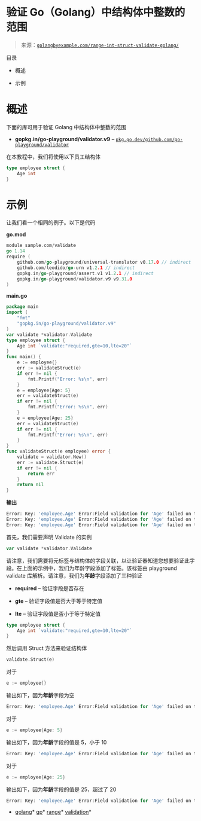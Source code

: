 <!--yml

分类：未分类

日期：2024-10-13 06:34:01

-->

# 验证 Go（Golang）中结构体中整数的范围

> 来源：[`golangbyexample.com/range-int-struct-validate-golang/`](https://golangbyexample.com/range-int-struct-validate-golang/)

目录

+   概述

+   示例

# **概述**

下面的库可用于验证 Golang 中结构体中整数的范围

+   **gopkg.in/go-playground/validator.v9** – [`pkg.go.dev/github.com/go-playground/validator`](https://pkg.go.dev/github.com/go-playground/validator)

在本教程中，我们将使用以下员工结构体

```go
type employee struct {
    Age int
}
```

# **示例**

让我们看一个相同的例子。以下是代码

**go.mod**

```go
module sample.com/validate
go 1.14
require (
    github.com/go-playground/universal-translator v0.17.0 // indirect
    github.com/leodido/go-urn v1.2.1 // indirect
    gopkg.in/go-playground/assert.v1 v1.2.1 // indirect
    gopkg.in/go-playground/validator.v9 v9.31.0
)
```

**main.go**

```go
package main
import (
    "fmt"
    "gopkg.in/go-playground/validator.v9"
)
var validate *validator.Validate
type employee struct {
    Age int `validate:"required,gte=10,lte=20"`
}
func main() {
    e := employee{}
    err := validateStruct(e)
    if err != nil {
        fmt.Printf("Error: %s\n", err)
    }
    e = employee{Age: 5}
    err = validateStruct(e)
    if err != nil {
        fmt.Printf("Error: %s\n", err)
    }
    e = employee{Age: 25}
    err = validateStruct(e)
    if err != nil {
        fmt.Printf("Error: %s\n", err)
    }
}
func validateStruct(e employee) error {
    validate = validator.New()
    err := validate.Struct(e)
    if err != nil {
        return err
    }
    return nil
}
```

**输出**

```go
Error: Key: 'employee.Age' Error:Field validation for 'Age' failed on the 'required' tag
Error: Key: 'employee.Age' Error:Field validation for 'Age' failed on the 'gte' tag
Error: Key: 'employee.Age' Error:Field validation for 'Age' failed on the 'lte' tag
```

首先，我们需要声明 Validate 的实例

```go
var validate *validator.Validate
```

请注意，我们需要将元标签与结构体的字段关联，以让验证器知道您想要验证此字段。在上面的示例中，我们为年龄字段添加了标签。该标签由 playground validate 库解析。请注意，我们为**年龄**字段添加了三种验证

+   **required** – 验证字段是否存在

+   **gte** – 验证字段值是否大于等于特定值

+   **lte** – 验证字段值是否小于等于特定值

```go
type employee struct {
	Age int `validate:"required,gte=10,lte=20"`
}
```

然后调用 Struct 方法来验证结构体

```go
validate.Struct(e)
```

对于

```go
e := employee{}
```

输出如下，因为**年龄**字段为空

```go
Error: Key: 'employee.Age' Error:Field validation for 'Age' failed on the 'required' tag
```

对于

```go
e := employee{Age: 5}
```

输出如下，因为**年龄**字段的值是 5，小于 10

```go
Error: Key: 'employee.Age' Error:Field validation for 'Age' failed on the 'gte' tag
```

对于

```go
e := employee{Age: 25}
```

输出如下，因为**年龄**字段的值是 25，超过了 20

```go
Error: Key: 'employee.Age' Error:Field validation for 'Age' failed on the 'lte' tag
```

+   [golang](https://golangbyexample.com/tag/golang/)*   [gp](https://golangbyexample.com/tag/gp/)*   [range](https://golangbyexample.com/tag/range/)*   [validation](https://golangbyexample.com/tag/validation/)*
